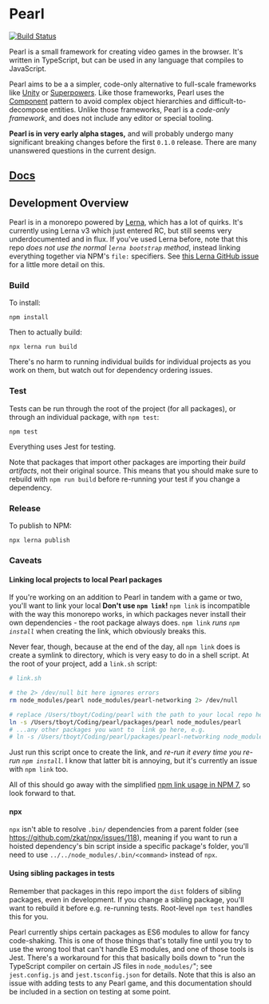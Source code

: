 # Pearl

[![Build Status](https://travis-ci.org/thomasboyt/pearl.svg?branch=master)](https://travis-ci.org/thomasboyt/pearl)

Pearl is a small framework for creating video games in the browser. It's written in TypeScript, but can be used in any language that compiles to JavaScript.

Pearl aims to be a a simpler, code-only alternative to full-scale frameworks like [Unity](http://unity3d.com/) or [Superpowers](http://superpowers-html5.com/). Like those frameworks, Pearl uses the [Component](http://gameprogrammingpatterns.com/component.html) pattern to avoid complex object hierarchies and difficult-to-decompose entities. Unlike those frameworks, Pearl is a _code-only framework_, and does not include any editor or special tooling.

**Pearl is in very early alpha stages,** and will probably undergo many significant breaking changes before the first `0.1.0` release. There are many unanswered questions in the current design.

## [Docs](https://pearl-docs.disco.zone/)

## Development Overview

Pearl is in a monorepo powered by [Lerna](https://github.com/lerna/lerna), which has a lot of quirks. It's currently using Lerna v3 which just entered RC, but still seems very underdocumented and in flux. If you've used Lerna before, note that this repo *does not use the normal `lerna bootstrap` method*, instead linking everything together via NPM's `file:` specifiers. See [this Lerna GitHub issue](https://github.com/lerna/lerna/issues/1462#issuecomment-410536290) for a little more detail on this.

### Build

To install:

```text
npm install
```

Then to actually build:

```text
npx lerna run build
```

There's no harm to running individual builds for individual projects as you work on them, but watch out for dependency ordering issues.

### Test

Tests can be run through the root of the project (for all packages), or through an individual package, with `npm test`:

```text
npm test
```

Everything uses Jest for testing.

Note that packages that import other packages are importing their _build artifacts_, not their original source. This means that you should make sure to rebuild with `npm run build` before re-running your test if you change a dependency.

### Release

To publish to NPM:

```text
npx lerna publish
```

### Caveats

#### Linking local projects to local Pearl packages

If you're working on an addition to Pearl in tandem with a game or two, you'll want to link your local **Don't use `npm link`!**  `npm link` is incompatible with the way this monorepo works, in which packages never install their own dependencies - the root package always does. `npm link` _runs `npm install`_ when creating the link, which obviously breaks this.

Never fear, though, because at the end of the day, all `npm link` does is create a symlink to directory, which is very easy to do in a shell script. At the root of your project, add a `link.sh` script:

```sh
# link.sh

# the 2> /dev/null bit here ignores errors
rm node_modules/pearl node_modules/pearl-networking 2> /dev/null

# replace /Users/tboyt/Coding/pearl with the path to your local repo here:
ln -s /Users/tboyt/Coding/pearl/packages/pearl node_modules/pearl
# ...any other packages you want to  link go here, e.g.
# ln -s /Users/tboyt/Coding/pearl/packages/pearl-networking node_modules/pearl-networking
```

Just run this script once to create the link, and *re-run it every time you re-run `npm install`*. I know that latter bit is annoying, but it's currently an issue with `npm link` too.

All of this should go away with the simplified [npm link usage in NPM 7](https://github.com/npm/rfcs/pull/3), so look forward to that.

#### npx

`npx` isn't able to resolve `.bin/` dependencies from a parent folder (see https://github.com/zkat/npx/issues/118), meaning if you want to run a hoisted dependency's bin script inside a specific package's folder, you'll need to use `../../node_modules/.bin/<command>`  instead of `npx`.

#### Using sibling packages in tests

Remember that packages in this repo import the `dist` folders of sibling packages, even in development. If you change a sibling package, you'll want to rebuild it before e.g. re-running tests. Root-level `npm test` handles this for you.

Pearl currently ships certain packages as ES6 modules to allow for fancy code-shaking. This is one of those things that's totally fine until you try to use the wrong tool that can't handle ES modules, and one of those tools is Jest. There's a workaround for this that basically boils down to "run the TypeScript compiler on certain JS files in `node_modules/`"; see `jest.config.js` and `jest.tsconfig.json` for details. Note that this is also an issue with adding tests to any Pearl game, and this documentation should be included in a section on testing at some point.
